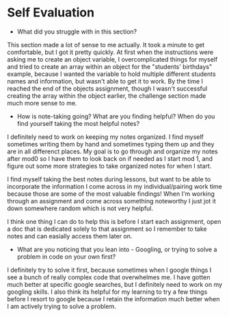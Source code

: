 # Self Evaluation

- What did you struggle with in this section?

This section made a lot of sense to me actually. It took a minute to get comfortable, but I got it pretty quickly. At first when the instructions were asking me to create an object variable, I overcomplicated things for myself and tried to create an array within an object for the "students' birthdays" example, because I wanted the variable to hold multiple different students names and information, but wasn't able to get it to work. By the time I reached the end of the objects assignment, though I wasn't successful creating the array within the object earlier, the challenge section made much more sense to me.

- How is note-taking going? What are you finding helpful? When do you find yourself taking the most helpful notes?

I definitely need to work on keeping my notes organized. I find myself sometimes writing them by hand and sometimes typing them up and they are in all differenct places. My goal is to go through and organize my notes after mod0 so I have them to look back on if needed as I start mod 1, and figure out some more strategies to take organized notes for when I start.

I find myself taking the best notes during lessons, but want to be able to incorporate the information I come across in my individual/pairing work time because those are some of the most valuable findings! When I'm working through an assignment and come across something noteworthy I just jot it down somewhere random which is not very helpful.

I think one thing I can do to help this is before I start each assignment, open a doc that is dedicated solely to that assignment so I remember to take notes and can easially access them later on.

- What are you noticing that you lean into - Googling, or trying to solve a problem in code on your own first?

I definitely try to solve it first, because sometimes when I google things I see a bunch of really complex code that overwhelmes me. I have gotten much better at specific google searches, but I definitely need to work on my googling skills. I also think its helpful for my learning to try a few things before I resort to google because I retain the information much better when I am actively trying to solve a problem.

